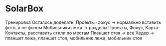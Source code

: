 # SolarBox
Тренировка
Осталось доделать: 
Проекты+фокус -> нормально вставить фото, а не фоном
Мобильники лежа -> разделы Проекты, Фокус, Карта-Контакты, расставить стили по местам
Планшет стоя -> все
Хедер -> планшет лежа, планшет стоя, мобильник лежа, мобильник стоя
